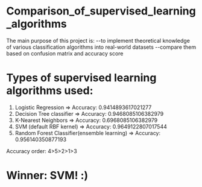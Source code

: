 # Comparison_of_supervised_learning_algorithms
The main purpose of this project is:
--to implement theoretical knowledge of various classification algorithms into real-world datasets
--compare them based on confusion matrix and accuracy score

# Types of supervised learning algorithms used:
1. Logistic Regression => Accuracy: 0.9414893617021277
2. Decision Tree classifier => Accuracy: 0.9468085106382979
3. K-Nearest Neighbors => Accuracy: 0.6968085106382979
4. SVM (default RBF kernel) => Accuracy: 0.9649122807017544
5. Random Forest Classifier(ensemble learning) => Accuracy: 0.956140350877193

Accuracy order: 4>5>2>1>3

# Winner: SVM! :)
   
